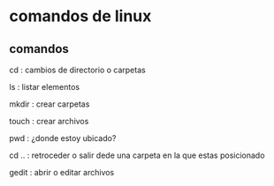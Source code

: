 # comandos de linux
  
## comandos
cd : cambios de directorio o carpetas

ls : listar elementos

mkdir :  crear carpetas

touch : crear archivos 

 pwd : ¿donde estoy ubicado?

 cd .. : retroceder o salir dede una carpeta en la que estas posicionado 

gedit : abrir o editar archivos 

